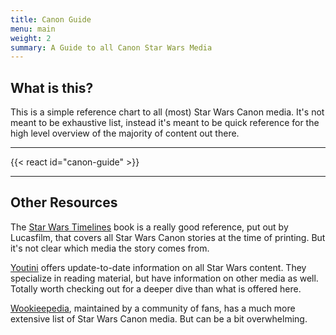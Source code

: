 ```yaml
---
title: Canon Guide
menu: main
weight: 2
summary: A Guide to all Canon Star Wars Media
---
```


## What is this?

This is a simple reference chart to all (most) Star Wars Canon media. It's not meant to be exhaustive list, instead it's meant to be quick reference for the high level overview of the majority of content out there.

---

{{< react id="canon-guide" >}}

---

## Other Resources

The [Star Wars Timelines](https://a.co/d/3Ayzvxd) book is a really good reference, put out by Lucasfilm, that covers all Star Wars Canon stories at the time of printing. But it's not clear which media the story comes from.

[Youtini](https://youtini.com/timelines/canon) offers update-to-date information on all Star Wars content. They specialize in reading material, but have information on other media as well. Totally worth checking out for a deeper dive than what is offered here.

[Wookieepedia](https://starwars.fandom.com/wiki/Timeline_of_canon_media), maintained by a community of fans, has a much more extensive list of Star Wars Canon media. But can be a bit overwhelming.
